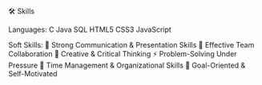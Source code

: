 







🛠 Skills

Languages:
C 
Java
SQL
HTML5
CSS3
JavaScript






Soft Skills:
🤝 Strong Communication & Presentation Skills
👥 Effective Team Collaboration
🧠 Creative & Critical Thinking
⚡ Problem-Solving Under Pressure
📅 Time Management & Organizational Skills
🎯 Goal-Oriented & Self-Motivated

